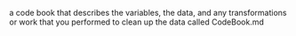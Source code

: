 a code book that describes the variables, the data, and any transformations or work that you performed to clean up the data called CodeBook.md
